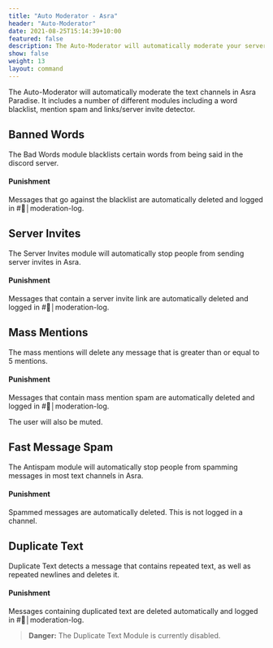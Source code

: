 ```yaml
---
title: "Auto Moderator - Asra"
header: "Auto-Moderator"
date: 2021-08-25T15:14:39+10:00
featured: false
description: The Auto-Moderator will automatically moderate your server and includes several different modules including word and link blacklist and mention spam detection.
show: false
weight: 13
layout: command
---
```


The Auto-Moderator will automatically moderate the text channels in Asra Paradise. It includes a number of different modules including a word blacklist, mention spam and links/server invite detector.

## Banned Words

The Bad Words module blacklists certain words from being said in the discord server. 

#### Punishment

Messages that go against the blacklist are automatically deleted and logged in \#🚫│moderation-log.

## Server Invites

The Server Invites module will automatically stop people from sending server invites in Asra.

#### Punishment

Messages that contain a server invite link are automatically deleted and logged in \#🚫│moderation-log.

## Mass Mentions

The mass mentions will delete any message that is greater than or equal to 5 mentions. 

#### Punishment

Messages that contain mass mention spam are automatically deleted and logged in \#🚫│moderation-log. 

The user will also be muted.

## Fast Message Spam

The Antispam module will automatically stop people from spamming messages in most text channels in Asra.

#### Punishment

Spammed messages are automatically deleted. This is not logged in a channel.

## Duplicate Text

Duplicate Text detects a message that contains repeated text, as well as repeated newlines and deletes it.

#### Punishment

Messages containing duplicated text are deleted automatically and logged in \#🚫│moderation-log.  

> **Danger:** The Duplicate Text Module is currently disabled.


